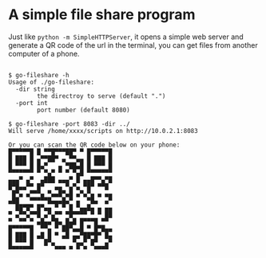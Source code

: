 # A simple file share program

Just like `python -m SimpleHTTPServer`, it opens a simple web server and generate a QR code of the url in the terminal, you can get files from another computer of a phone.


```

$ go-fileshare -h
Usage of ./go-fileshare:
  -dir string
        the directroy to serve (default ".")
  -port int
        port number (default 8080)

$ go-fileshare -port 8083 -dir ../
Will serve /home/xxxx/scripts on http://10.0.2.1:8083

Or you can scan the QR code below on your phone:
█▀▀▀▀▀█ █ ▀▀█▀▀▀██▀ ▀ █▀▀▀▀▀█
█ ███ █ ▄▀▀██▀ ▄ ▀▀▄▄ █ ███ █
█ ▀▀▀ █ █▄▀   ▄ ▀██▄█ █ ▀▀▀ █
▀▀▀▀▀▀▀ ▀ ▀▄▀ ▀ ▀ ▀▄█ ▀▀▀▀▀▀▀
▄▄▄▀ ▄▀  ▄███ ▄▄▄▀ █ ▄▄█▀▀▄▀█
█▀█▄▄▀▀ █▀   ▄▄ ▀▄▀▄ ▀█▀ ▀▀█
 █▀▄ ▄▀▀▀▄ ▀▄▄█▀▄█ ▄▀▄▀▄ ▄ ▄▄
▄██   ▀▀▀▀▀█▄▄▄█▄▀ ▄  ▀█▄  ▄▀
  ██▀█▀ █▀▄▄ ▀ ▀ █ ▀▄▄█▄ ▄ ▄▄
▀ ▄▀▀▄▀▀█ ▄▀▄▀▀ ▀█▀▀▀▀ ▀ ▀ ██
▀  ▀▀ ▀ ▄█▄▄▀█▄ █▄█ █▀▀▀█ ▀▀
█▀▀▀▀▀█  ▀▀▄ ▀ ██▀▄▄█ ▀ █▀█▄▄
█ ███ █ ▄█ █ ▀ ▄█ ▄▄▀██▀█▀ █▄
█ ▀▀▀ █   █▀▄     ▀▄▄▀ █▀  ▄▀
▀▀▀▀▀▀▀      ▀▀▀ ▀ ▀ ▀  ▀▀▀▀

```
